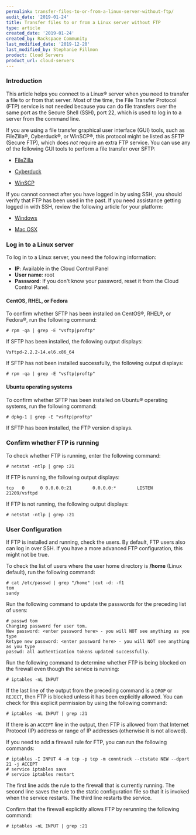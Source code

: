 ```yaml
---
permalink: transfer-files-to-or-from-a-linux-server-without-ftp/
audit_date: '2019-01-24'
title: Transfer files to or from a Linux server without FTP
type: article
created_date: '2019-01-24'
created_by: Rackspace Community
last_modified_date: '2019-12-20'
last_modified_by: Stephanie Fillmon
product: Cloud Servers
product_url: cloud-servers
---
```


### Introduction

This article helps you connect to a Linux&reg; server when you need to transfer
a file to or from that server. Most of the time, the File Transfer Protocol (FTP)
service is not needed because you can do file transfers over the same port as
the Secure Shell (SSH),  port 22, which is used to log in to a  server from the
command line.

If you are using a file transfer graphical user interface (GUI) tools, such as
FileZilla&reg;, Cyberduck&reg;, or WinSCP&reg;, this protocol might be listed as
SFTP (Secure FTP), which does *not* require an extra FTP service. You can use
any of the following GUI tools to perform a file transfer over SFTP:

- [FileZilla](/how-to/connect-to-cloud-servers-with-filezilla-by-using-sftp)

- [Cyberduck](https://cyberduck.io/?l=en)

- [WinSCP](https://winscp.net/eng/download.php)

If you cannot connect after you have logged in by using SSH, you should verify
that FTP has been used in the past. If you need assistance getting logged in
with SSH, review the following article for your platform:

- [Windows](https://support.rackspace.com/how-to/connecting-to-linux-from-windows-by-using-putty/)

- [Mac OSX](https://support.rackspace.com/how-to/connecting-to-linux-from-mac-os-x-by-using-terminal/)

### Log in to a Linux server

To log in to a Linux server, you need the following information:

- **IP**: Available in the Cloud Control Panel
- **User name**: root
- **Password**: If you don't know your password, reset it from the Cloud Control
  Panel.

#### CentOS, RHEL, or Fedora

To confirm whether SFTP has been installed on CentOS&reg;, RHEL&reg;, or Fedora&reg;,
run the following command:

    # rpm -qa | grep -E "vsftp|proftp"

If SFTP has been installed, the following output displays:

    Vsftpd-2.2.2-14.el6.x86_64

If SFTP has not been installed successfully, the following output displays:

    # rpm -qa | grep -E "vsftp|proftp"

#### Ubuntu operating systems

To confirm whether SFTP has been installed on Ubuntu&reg; operating systems, run the following
command:

    # dpkg-1 | grep -E "vsftp|proftp"

If SFTP has been installed, the FTP version displays.

### Confirm whether FTP is running

To check whether FTP is running, enter the following command:

    # netstat -ntlp | grep :21

If FTP is running, the following output displays:

    tcp   0      0 0.0.0.0:21        0.0.0.0:*        LISTEN      21209/vsftpd

If FTP is not running, the following output displays:

    # netstat -ntlp | grep :21

### User Configuration

If FTP is installed and running, check the users. By default, FTP users
also can log in over SSH. If you have a more advanced FTP configuration,
this might not be true.

To check the list of users where the user home directory is **/home** (Linux
default), run the following command:

    # cat /etc/passwd | grep "/home" |cut -d: -f1
    tom
    sandy

Run the following command to update the passwords for the preceding list of users:

    # passwd tom
    Changing password for user tom.
    New password: <enter password here> - you will NOT see anything as you type
    Retype new password: <enter password here> - you will NOT see anything as you type
    passwd: all authentication tokens updated successfully.

Run the following command to determine whether FTP is being blocked on the
firewall even though the service is running:

    # iptables -nL INPUT

If the last line of the output from the preceding command is a `DROP` or `REJECT`,
then FTP is blocked unless it has been explicitly allowed. You can check for
this explicit permission by using the following command:

    # iptables -nL INPUT | grep :21

If there is an `ACCEPT` line in the output, then FTP is allowed from that
Internet Protocol (IP) address or range of IP addresses (otherwise it is not
allowed).

If you need to add a firewall rule for FTP, you can run the following commands:

    # iptables -I INPUT 4 -m tcp -p tcp -m conntrack --ctstate NEW --dport 21 -j ACCEPT
    # service iptables save
    # service iptables restart

The first line adds the rule to the firewall that is currently running. The
second line saves the rule to the static configuration file so that it is
invoked when the service restarts. The third line restarts the service.

Confirm that the firewall explicitly allows FTP by rerunning the following
command:

    # iptables -nL INPUT | grep :21
